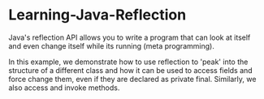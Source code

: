 # Learning-Java-Reflection
Java's reflection API allows you to write a program that can look at itself and even change itself while its running (meta programming). 

In this example, we demonstrate how to use reflection to 'peak' into the structure of a different class and how it can be used to access fields and force change them, even if they are declared as private final. Similarly, we also access and invoke methods. 
